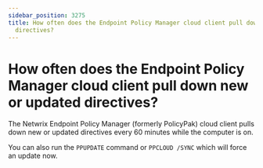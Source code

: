 ```yaml
---
sidebar_position: 3275
title: How often does the Endpoint Policy Manager cloud client pull down new or updated
  directives?
---
```


# How often does the Endpoint Policy Manager cloud client pull down new or updated directives?

The Netwrix Endpoint Policy Manager (formerly PolicyPak) cloud client pulls down new or updated directives every 60 minutes while the computer is on.

You can also run the `PPUPDATE` command or `PPCLOUD /SYNC` which will force an update now.